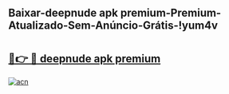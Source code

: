 
## Baixar-deepnude apk premium-Premium-Atualizado-Sem-Anúncio-Grátis-!yum4v

# <h2><a href="https://andorid.site?title=deepnude_apk_premium&ref=27">🔗👉 🔴 deepnude apk premium</a></h2>

[![acn](https://github.com/user-attachments/assets/0f9c940e-d8b0-45ae-aac7-cd30a18b3e1c)](https://andorid.site?title=deepnude_apk_premium&ref=27)

